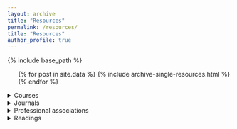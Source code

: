 ```yaml
---
layout: archive
title: "Resources"
permalink: /resources/
title: "Resources"
author_profile: true
---
```



{% include base_path %}

<ul> {% for post in site.data %}
  {% include archive-single-resources.html %}
{% endfor %} </ul>




<details>
<summary> Courses </summary>
### Courses 
  
Regression analysis with nice mathematical explanations and simulations in R: by Cosma Shalizi, 36-401, Modern Regression, Section B. Source: https://www.stat.cmu.edu/~cshalizi/mreg/15/ 


A great advanced introduction to data analysis (undergraduate):  by Prof. Matthew Blackwell et al. Gov 51: Data Analysis and Politics. Source: https://gov51.mattblackwell.org/ 


A great course in statistical inference with videos on YouTube by Gary King et al GOV 2001: Quantitative Social Science Methods I.
Source 1: https://projects.iq.harvard.edu/gov2001
Source 2: https://www.youtube.com/channel/UCtrwX29xpuWc9y0-0PKrHSQ/videos 


A nice course in multilevel data analysis with R, STATA, and other syntax: by The Centre for Multilevel Modelling at the University of Bristol.
Source: http://www.bristol.ac.uk/cmm/learning/online-course/ 


Intro to regression analysis with STATA by Richard Williams.
Source: https://www3.nd.edu/~rwilliam/stats3/index.html 


Introduction to Multilevel Modelling by Mairead Shaw and Jessica Kay Flake.
Source: https://www.learn-mlms.com/


Tidy Modeling with R by Max Kuhn And Julia Silge.
Source: https://www.tmwr.org/ 


Modern Statistics for Modern Biology by Susan Holmes, Wolfgang Huber.
Source: https://web.stanford.edu/class/bios221/book/introduction.html 


Data Visualization Using R for Researchers Who Do Not Use R by Emily Nordmann et al.
Source: https://journals.sagepub.com/doi/full/10.1177/25152459221074654 


Computational Text Analysis by Christopher Barrie.
Source: https://cjbarrie.github.io/CTA-ED/course-overview.html 


Improving Your Statistical Inferences by Daniël Lakens.
Source: https://lakens.github.io/statistical_inferences/ 


Linear Regression. A Visual Introduction To (Almost) Everything You Should Know by Jared Wilber.
Source: https://mlu-explain.github.io/linear-regression/ 


Introduction to Multilevel Modelling by Mairead Shaw and Jessica Kay Flake.
Source: https://www.learn-mlms.com 


Sociology Statistics Reading Group by Brandon Stewart.
Source: https://scholar.princeton.edu/bstewart/sociology-statistics-reading-group 


Soc504: Advanced Social Statistics by Brandon Stewart.
Source: https://scholar.princeton.edu/bstewart/bstewart/soc504-advanced-social-statistics


Statistics 110: Probability by Joe Blitzstein.
Source: https://projects.iq.harvard.edu/stat110 


An Introduction to Political and Social Data Analysis Using R by Thomas M. Holbrook. 
Source: https://bookdown.org/tomholbrook12/bookdown-demo/ 


Machine Learning and Causal Inference by Brigham Frandsen.
Source: https://github.com/Mixtape-Sessions/Machine-Learning 


Bayesian Statistics. Independent readings course on Bayesian statistics with R and Stan by Andrew Heiss and Meng Ye.
Source: https://bayesf22.classes.andrewheiss.com/


Lavaan-e-learning by Kyle M. Lang. Topics: SEM, factor analysis, multiple groups, mediation, moderation, missing data, model selection. 
Source: https://github.com/kylelang/lavaan-e-learning 
  

### Summer Schools in Social Sciences and Methods

The Utrecht Summer School: https://utrechtsummerschool.nl/   

NethodsNET Methods Excellence Network: https://www.methodsnet.org/home

GESIS Trainings and Summer Schools: https://training.gesis.org/

</details>



<details>
<summary> Journals </summary>
### Sociology: 

Annual Review of Sociology 

American Journal of Sociology 

American Sociological Review 

European Sociological Review

Social Forces 

Research in Social Stratification and Mobility


### Political Science:

Annual Review of Political Science 

American Journal of Political Science 

American Political Science Review 

Political Behavior 

Electoral Studies 

The Journal of Politics

Political Studies 

Political Studies Review
  
</details>



<details>
<summary> Professional associations </summary>  
Interuniversity Center for Social Science Theory and Methodology

European Consortium for Sociological Research

European Consortium for Political Research

RC28 Social Stratification of the International Sociological Association

RC18 Political Sociology of the International Sociological Association

American Sociological Organization (ASA)

American Political Science Association (APSA)

European Sociological Association

European Political Science Association  
</details>



<details>
<summary> Readings </summary>
Theoretical and methodological foundations of the Dutch style sociology: by Gërxhani, de Graaf, and Raub 2022 Handbook of Sociological Science. Contributions to Rigorous Sociology https://www.elgaronline.com/view/book/9781789909432/9781789909432.xml 
</details>
